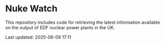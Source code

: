 # Nuke Watch

This repository includes code for retrieving the latest information available on the output of EDF nuclear power plants in the UK.

Last updated: 2025-06-09 17:11
